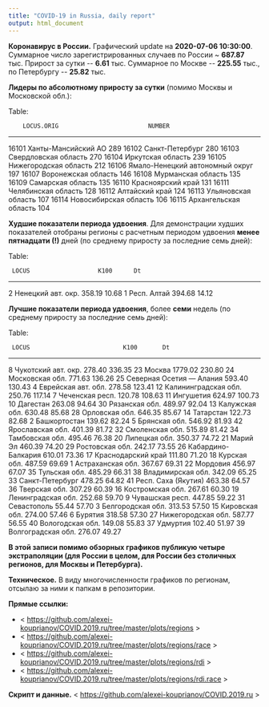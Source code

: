 ```yaml
---
title: "COVID-19 in Russia, daily report"
output: html_document
---
```


**Коронавирус в России.** Графический update на **2020-07-06 10:30:00**. Суммарное число зарегистрированных случаев по России ~ **687.87** тыс. Прирост за сутки -- **6.61** тыс. Суммарное по Москве -- **225.55** тыс., по Петербургу -- **25.82** тыс. 

**Лидеры по абсолютному приросту за сутки** (помимо Москвы и Московской обл.): 


Table: 

        LOCUS.ORIG                         NUMBER
------  --------------------------------  -------
16101   Ханты-Мансийский АО                   289
16102   Санкт-Петербург                       280
16103   Свердловская область                  270
16104   Иркутская область                     239
16105   Нижегородская область                 212
16106   Ямало-Ненецкий автономный округ       197
16107   Воронежская область                   146
16108   Мурманская область                    135
16109   Самарская область                     135
16110   Красноярский край                     131
16111   Челябинская область                   128
16112   Алтайский край                        124
16113   Ульяновская область                   107
16114   Новосибирская область                 106
16115   Архангельская область                 104

**Худшие показатели периода удвоения**. Для демонстрации худших показателей отобраны регионы с расчетным периодом удвоения **менее пятнадцати (!)** дней (по среднему приросту за последние семь дней): 


Table: 

     LOCUS                   K100      Dt
---  -------------------  -------  ------
2    Ненецкий авт. окр.    358.19   10.68
1    Респ. Алтай           394.68   14.12

**Лучшие показатели периода удвоения**, более **семи** недель (по среднему приросту за последние семь дней): 


Table: 

     LOCUS                          K100       Dt
---  -------------------------  --------  -------
8    Чукотский авт. окр.          278.40   336.35
23   Москва                      1779.02   230.80
24   Московская обл.              771.63   136.26
25   Северная Осетия — Алания     593.40   130.43
4    Еврейская авт. обл.          278.58   123.41
12   Калининградская обл.         250.76   117.14
7    Чеченская респ.              120.78   108.63
11   Ингушетия                    624.97   100.73
10   Дагестан                     263.08    94.64
30   Рязанская обл.               489.97    92.04
13   Калужская обл.               630.48    85.68
28   Орловская обл.               646.35    85.67
14   Татарстан                    122.73    82.68
2    Башкортостан                 139.62    82.24
5    Брянская обл.                546.92    81.93
42   Ярославская обл.             401.39    81.72
32   Смоленская обл.              515.89    81.42
34   Тамбовская обл.              495.46    76.38
20   Липецкая обл.                350.37    74.72
21   Марий Эл                     460.39    74.20
29   Ростовская обл.              242.17    73.55
26   Кабардино-Балкария           610.01    73.36
17   Краснодарский край           111.80    71.20
18   Курская обл.                 487.59    69.69
1    Астраханская обл.            367.67    69.31
22   Мордовия                     456.97    67.07
35   Тульская обл.                485.29    66.31
38   Владимирская обл.            342.09    65.25
33   Санкт-Петербург              478.25    64.82
41   Респ. Саха (Якутия)          463.38    64.57
36   Тверская обл.                307.29    60.39
16   Костромская обл.             267.61    60.30
19   Ленинградская обл.           252.68    59.70
9    Чувашская респ.              447.85    59.22
31   Севастополь                   55.44    57.70
3    Белгородская обл.            313.53    57.50
15   Кировская обл.               274.00    57.46
6    Бурятия                      318.58    57.30
27   Нижегородская обл.           587.77    56.55
40   Вологодская обл.             149.08    55.83
37   Удмуртия                     102.40    51.97
39   Волгоградская обл.           276.07    49.27

**В этой записи помимо обзорных графиков публикую четыре экстраполяции (для России в целом, для России без столичных регионов, для Москвы и Петербурга).**

**Техническое.** В виду многочисленности графиков по регионам, отсылаю за ними к папкам в репозитории. 

**Прямые ссылки:**

* < https://github.com/alexei-kouprianov/COVID.2019.ru/tree/master/plots/regions >
* < https://github.com/alexei-kouprianov/COVID.2019.ru/tree/master/plots/regions/race >
* < https://github.com/alexei-kouprianov/COVID.2019.ru/tree/master/plots/regions/rdi >
* < https://github.com/alexei-kouprianov/COVID.2019.ru/tree/master/plots/regions/rdi.race >

**Скрипт и данные.** < https://github.com/alexei-kouprianov/COVID.2019.ru >
